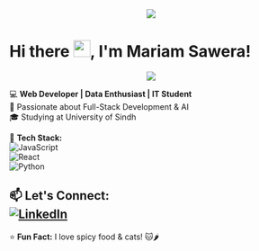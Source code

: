 <div id="header" align="center">
  <img src="https://media4.giphy.com/media/v1.Y2lkPTc5MGI3NjExN2t1a3dyNWVxOXdxNG9mNGo3cDA1a3J1MXM3YjRhYW13Z3hueGFvcCZlcD12MV9pbnRlcm5hbF9naWZfYnlfaWQmY3Q9cw/h5dDtpbmwwpnx5hk6m/giphy.gif"/>
</div>
<img src="https://komarev.com/ghpvc/?username=MariamSawera&style=flat-square&color=blue" alt=""/>


<h1>
  Hi there 
    <img src="https://media.giphy.com/media/hvRJCLFzcasrR4ia7z/giphy.gif" width="30px"/>,
  I'm Mariam Sawera!
</h1>

<div align="center">
  <img src="https://media4.giphy.com/media/v1.Y2lkPTc5MGI3NjExcnB4Y3g0NWU4MHB4djBhcnc0ajRxdnRhb212OGVwd2FiYnlkZDU4MiZlcD12MV9pbnRlcm5hbF9naWZfYnlfaWQmY3Q9Zw/QPUwZQSbYbt7gjjifj/giphy.gif"/>
</div>



💻 **Web Developer | Data Enthusiast | IT Student**   
🚀 Passionate about Full-Stack Development & AI  
🎓 Studying at University of Sindh  

🔧 **Tech Stack:**  
![JavaScript](https://img.shields.io/badge/JavaScript-F7DF1E?style=flat&logo=javascript&logoColor=black)  
![React](https://img.shields.io/badge/React-61DAFB?style=flat&logo=react&logoColor=white)  
![Python](https://img.shields.io/badge/Python-3776AB?style=flat&logo=python&logoColor=white)  

📫 **Let's Connect:**  
[![LinkedIn](https://img.shields.io/badge/LinkedIn-blue?style=flat&logo=linkedin)](https://www.linkedin.com/in/mariamsawera)  
---
⭐️ **Fun Fact:** I love spicy food & cats! 🐱🌶️  
